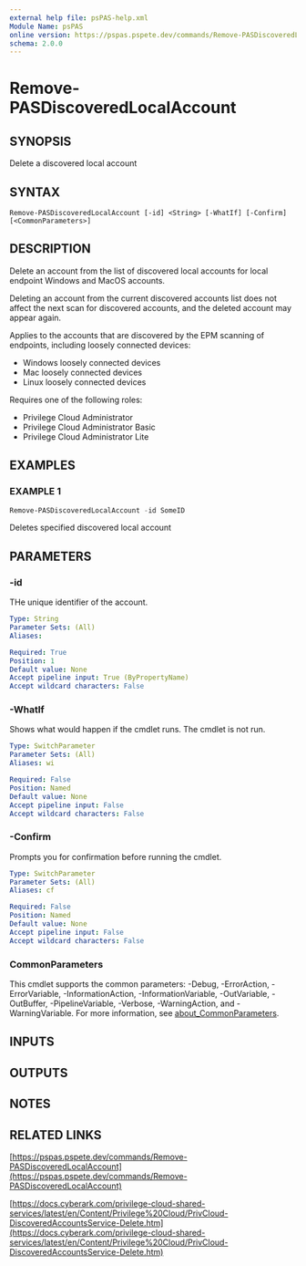 ```yaml
---
external help file: psPAS-help.xml
Module Name: psPAS
online version: https://pspas.pspete.dev/commands/Remove-PASDiscoveredLocalAccount
schema: 2.0.0
---
```


# Remove-PASDiscoveredLocalAccount

## SYNOPSIS
Delete a discovered local account

## SYNTAX

```
Remove-PASDiscoveredLocalAccount [-id] <String> [-WhatIf] [-Confirm] [<CommonParameters>]
```

## DESCRIPTION
Delete an account from the list of discovered local accounts for local endpoint Windows and MacOS accounts.

Deleting an account from the current discovered accounts list does not affect the next scan for discovered accounts, and the deleted account may appear again.

Applies to the accounts that are discovered by the EPM scanning of endpoints, including loosely connected devices:
- Windows loosely connected devices
- Mac loosely connected devices
- Linux loosely connected devices

Requires one of the following roles:
- Privilege Cloud Administrator
- Privilege Cloud Administrator Basic
- Privilege Cloud Administrator Lite

## EXAMPLES

### EXAMPLE 1
```powershell
Remove-PASDiscoveredLocalAccount -id SomeID
```

Deletes specified discovered local account

## PARAMETERS

### -id
THe unique identifier of the account.

```yaml
Type: String
Parameter Sets: (All)
Aliases:

Required: True
Position: 1
Default value: None
Accept pipeline input: True (ByPropertyName)
Accept wildcard characters: False
```

### -WhatIf
Shows what would happen if the cmdlet runs.
The cmdlet is not run.

```yaml
Type: SwitchParameter
Parameter Sets: (All)
Aliases: wi

Required: False
Position: Named
Default value: None
Accept pipeline input: False
Accept wildcard characters: False
```

### -Confirm
Prompts you for confirmation before running the cmdlet.

```yaml
Type: SwitchParameter
Parameter Sets: (All)
Aliases: cf

Required: False
Position: Named
Default value: None
Accept pipeline input: False
Accept wildcard characters: False
```

### CommonParameters
This cmdlet supports the common parameters: -Debug, -ErrorAction, -ErrorVariable, -InformationAction, -InformationVariable, -OutVariable, -OutBuffer, -PipelineVariable, -Verbose, -WarningAction, and -WarningVariable. For more information, see [about_CommonParameters](http://go.microsoft.com/fwlink/?LinkID=113216).

## INPUTS

## OUTPUTS

## NOTES

## RELATED LINKS

[https://pspas.pspete.dev/commands/Remove-PASDiscoveredLocalAccount](https://pspas.pspete.dev/commands/Remove-PASDiscoveredLocalAccount)

[https://docs.cyberark.com/privilege-cloud-shared-services/latest/en/Content/Privilege%20Cloud/PrivCloud-DiscoveredAccountsService-Delete.htm](https://docs.cyberark.com/privilege-cloud-shared-services/latest/en/Content/Privilege%20Cloud/PrivCloud-DiscoveredAccountsService-Delete.htm)
